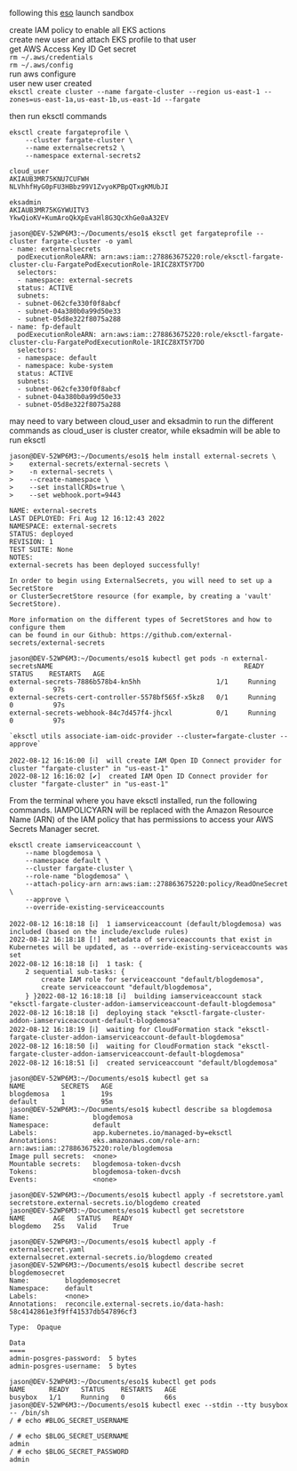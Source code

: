 following this [eso](https://aws.amazon.com/blogs/containers/leverage-aws-secrets-stores-from-eks-fargate-with-external-secrets-operator/)
launch sandbox  

create IAM policy to enable all EKS actions  
create new user and attach EKS profile to that user  
get AWS Access Key ID
Get secret  
`rm ~/.aws/credentials`  
`rm ~/.aws/config`  
run aws configure  
user new user created  
`eksctl create cluster --name fargate-cluster --region us-east-1 --zones=us-east-1a,us-east-1b,us-east-1d --fargate`

then run eksctl commands  
```
eksctl create fargateprofile \
    --cluster fargate-cluster \
    --name externalsecrets2 \
    --namespace external-secrets2
```
```
cloud_user
AKIAUB3MR75KNU7CUFWH
NLVhhfHyG0pFU3HBbz99V1ZvyoKPBpQTxgKMUbJI
```
```
eksadmin
AKIAUB3MR75KGYWUITV3
YkwQioKV+KumAroQkXpEvaHl8G3QcXhGe0aA32EV
```
```
jason@DEV-52WP6M3:~/Documents/eso1$ eksctl get fargateprofile --cluster fargate-cluster -o yaml
- name: externalsecrets
  podExecutionRoleARN: arn:aws:iam::278863675220:role/eksctl-fargate-cluster-clu-FargatePodExecutionRole-1RICZ8XT5Y7DO
  selectors:
  - namespace: external-secrets
  status: ACTIVE
  subnets:
  - subnet-062cfe330f0f8abcf
  - subnet-04a380b0a99d50e33
  - subnet-05d8e322f8075a288
- name: fp-default
  podExecutionRoleARN: arn:aws:iam::278863675220:role/eksctl-fargate-cluster-clu-FargatePodExecutionRole-1RICZ8XT5Y7DO
  selectors:
  - namespace: default
  - namespace: kube-system
  status: ACTIVE
  subnets:
  - subnet-062cfe330f0f8abcf
  - subnet-04a380b0a99d50e33
  - subnet-05d8e322f8075a288
  ```
may need to vary between cloud_user and eksadmin to run the different commands as cloud_user is cluster creator, while eksadmin will be able to run eksctl 
```
jason@DEV-52WP6M3:~/Documents/eso1$ helm install external-secrets \
>    external-secrets/external-secrets \
>    -n external-secrets \
>    --create-namespace \
>    --set installCRDs=true \
>    --set webhook.port=9443 
```
```
NAME: external-secrets
LAST DEPLOYED: Fri Aug 12 16:12:43 2022
NAMESPACE: external-secrets
STATUS: deployed
REVISION: 1
TEST SUITE: None
NOTES:
external-secrets has been deployed successfully!

In order to begin using ExternalSecrets, you will need to set up a SecretStore
or ClusterSecretStore resource (for example, by creating a 'vault' SecretStore).

More information on the different types of SecretStores and how to configure them
can be found in our Github: https://github.com/external-secrets/external-secrets
```
```
jason@DEV-52WP6M3:~/Documents/eso1$ kubectl get pods -n external-secretsNAME                                                READY   STATUS    RESTARTS   AGE
external-secrets-7886b578b4-kn5hh                   1/1     Running   0          97s
external-secrets-cert-controller-5578bf565f-x5kz8   0/1     Running   0          97s
external-secrets-webhook-84c7d457f4-jhcxl           0/1     Running   0          97s
```
```
`eksctl utils associate-iam-oidc-provider --cluster=fargate-cluster --approve`
```
```
2022-08-12 16:16:00 [ℹ]  will create IAM Open ID Connect provider for cluster "fargate-cluster" in "us-east-1"
2022-08-12 16:16:02 [✔]  created IAM Open ID Connect provider for cluster "fargate-cluster" in "us-east-1"
```
From the terminal where you have eksctl installed, run the following commands. IAMPOLICYARN will be replaced with the Amazon Resource Name (ARN) of the IAM policy that has permissions to access your AWS Secrets Manager secret.
```
eksctl create iamserviceaccount \
    --name blogdemosa \
    --namespace default \
    --cluster fargate-cluster \
    --role-name "blogdemosa" \
    --attach-policy-arn arn:aws:iam::278863675220:policy/ReadOneSecret \
    --approve \
    --override-existing-serviceaccounts
```
```
2022-08-12 16:18:18 [ℹ]  1 iamserviceaccount (default/blogdemosa) was included (based on the include/exclude rules)  
2022-08-12 16:18:18 [!]  metadata of serviceaccounts that exist in Kubernetes will be updated, as --override-existing-serviceaccounts was set  
2022-08-12 16:18:18 [ℹ]  1 task: { 
    2 sequential sub-tasks: { 
        create IAM role for serviceaccount "default/blogdemosa",
        create serviceaccount "default/blogdemosa",
    } }2022-08-12 16:18:18 [ℹ]  building iamserviceaccount stack "eksctl-fargate-cluster-addon-iamserviceaccount-default-blogdemosa"
2022-08-12 16:18:18 [ℹ]  deploying stack "eksctl-fargate-cluster-addon-iamserviceaccount-default-blogdemosa"
2022-08-12 16:18:19 [ℹ]  waiting for CloudFormation stack "eksctl-fargate-cluster-addon-iamserviceaccount-default-blogdemosa"
2022-08-12 16:18:50 [ℹ]  waiting for CloudFormation stack "eksctl-fargate-cluster-addon-iamserviceaccount-default-blogdemosa"
2022-08-12 16:18:51 [ℹ]  created serviceaccount "default/blogdemosa"
```
```
jason@DEV-52WP6M3:~/Documents/eso1$ kubectl get sa
NAME         SECRETS   AGE
blogdemosa   1         19s
default      1         95m
jason@DEV-52WP6M3:~/Documents/eso1$ kubectl describe sa blogdemosa
Name:                blogdemosa
Namespace:           default
Labels:              app.kubernetes.io/managed-by=eksctl
Annotations:         eks.amazonaws.com/role-arn: arn:aws:iam::278863675220:role/blogdemosa
Image pull secrets:  <none>
Mountable secrets:   blogdemosa-token-dvcsh
Tokens:              blogdemosa-token-dvcsh
Events:              <none>
```
```
jason@DEV-52WP6M3:~/Documents/eso1$ kubectl apply -f secretstore.yaml
secretstore.external-secrets.io/blogdemo created
jason@DEV-52WP6M3:~/Documents/eso1$ kubectl get secretstore
NAME       AGE   STATUS   READY
blogdemo   25s   Valid    True
```
```
jason@DEV-52WP6M3:~/Documents/eso1$ kubectl apply -f externalsecret.yaml
externalsecret.external-secrets.io/blogdemo created
jason@DEV-52WP6M3:~/Documents/eso1$ kubectl describe secret blogdemosecret
Name:         blogdemosecret
Namespace:    default
Labels:       <none>
Annotations:  reconcile.external-secrets.io/data-hash: 58c4142861e3f9ff41537db547896cf3

Type:  Opaque

Data
====
admin-posgres-password:  5 bytes
admin-posgres-username:  5 bytes
```
```
jason@DEV-52WP6M3:~/Documents/eso1$ kubectl get pods
NAME      READY   STATUS    RESTARTS   AGE
busybox   1/1     Running   0          66s
jason@DEV-52WP6M3:~/Documents/eso1$ kubectl exec --stdin --tty busybox -- /bin/sh
/ # echo #BLOG_SECRET_USERNAME

/ # echo $BLOG_SECRET_USERNAME
admin
/ # echo $BLOG_SECRET_PASSWORD
admin
```
